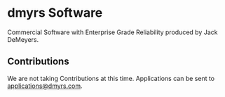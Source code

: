 # dmyrs Software

Commercial Software with Enterprise Grade Reliability produced by Jack DeMeyers.

## Contributions

We are not taking Contributions at this time. Applications can be sent to [applications@dmyrs.com](applications@dmyrs.com).
